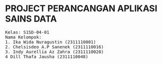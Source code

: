 # PROJECT PERANCANGAN APLIKASI SAINS DATA
<pre>
Kelas: S1SD-04-01
Nama Kelompok:
1. Ika Wida Nuragustin (2311110001)
2. Chelsisdeo A.P Sanenek (2311110016)
3. Indy Aurellia Az Zahra (2311110020)
4 Dill Thafa Jausha (2311110048)
</pre>

